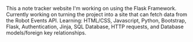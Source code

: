 This a note tracker website I'm working on using the Flask Framework. Currently working on turning the project into a site that can fetch data from the Robot Events API.
Learning: HTML/CSS, Javascript, Python, Bootstrap, Flask, Authentication, Jinja, SQL Database, HTTP requests, and Database models/foreign key relationships.
